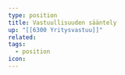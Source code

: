 ```yaml
---
type: position
title: Vastuullisuuden sääntely
up: "[[6300 Yritysvastuu]]"
related:
tags:
  - position
icon:
---
```



